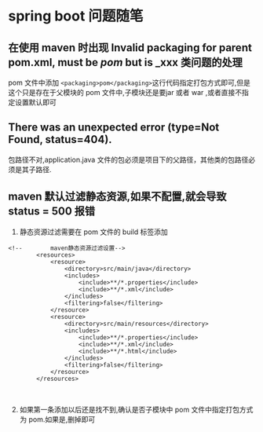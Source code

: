 # spring boot 问题随笔
## 在使用 maven 时出现 Invalid packaging for parent pom.xml, must be _pom_ but is _xxx 类问题的处理
 pom 文件中添加 ```<packaging>pom</packaging>```这行代码指定打包方式即可,但是这个只是存在于父模块的 pom 文件中,子模块还是要jar 或者 war ,或者直接不指定设置默认即可

## There was an unexpected error (type=Not Found, status=404).
包路径不对,application.java 文件的包必须是项目下的父路径，其他类的包路径必须是其子路径.

## maven 默认过滤静态资源,如果不配置,就会导致status = 500 报错
1. 静态资源过滤需要在 pom 文件的 build 标签添加<br>
```
<!--        maven静态资源过滤设置-->
        <resources>
            <resource>
                <directory>src/main/java</directory>
                <includes>
                    <include>**/*.properties</include>
                    <include>**/*.xml</include>
                </includes>
                <filtering>false</filtering>
            </resource>
            <resource>
                <directory>src/main/resources</directory>
                <includes>
                    <include>**/*.properties</include>
                    <include>**/*.xml</include>
                    <include>**/*.html</include>
                </includes>
                <filtering>false</filtering>
            </resource>
        </resources>
```

<br>

2. 如果第一条添加以后还是找不到,确认是否子模块中 pom 文件中指定打包方式为 pom.如果是,删掉即可